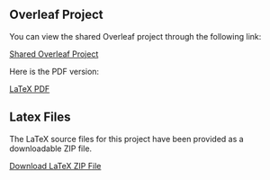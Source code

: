 ## Overleaf Project 

You can view the shared Overleaf project through the following link:

[Shared Overleaf Project](https://www.overleaf.com/read/kbykysmcwgym#8c0092)

Here is the PDF version:

[LaTeX PDF](Final_CS206_Hantian.pdf)

## Latex Files

The LaTeX source files for this project have been provided as a downloadable ZIP file.

[Download LaTeX ZIP File](Final_CS206_Hantian.zip)
